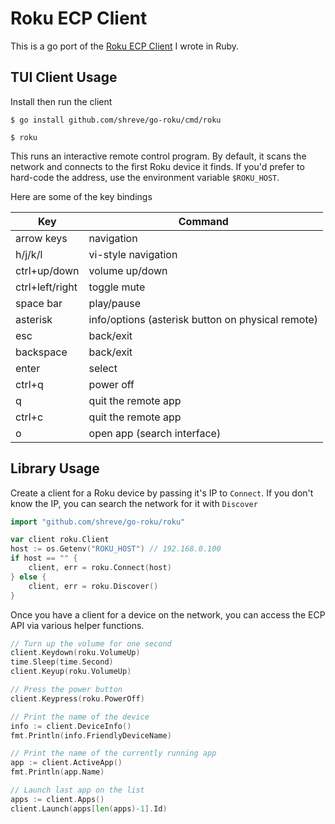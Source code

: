 Roku ECP Client
===============

This is a go port of the [Roku ECP Client](https://github.com/shreve/roku-ecp) I wrote in Ruby.

## TUI Client Usage

Install then run the client

```
$ go install github.com/shreve/go-roku/cmd/roku

$ roku
```

This runs an interactive remote control program. By default, it scans the
network and connects to the first Roku device it finds. If you'd prefer to
hard-code the address, use the environment variable `$ROKU_HOST`.

Here are some of the key bindings

| Key             | Command                                           |
|-----------------|---------------------------------------------------|
| arrow keys      | navigation                                        |
| h/j/k/l         | vi-style navigation                               |
| ctrl+up/down    | volume up/down                                    |
| ctrl+left/right | toggle mute                                       |
| space bar       | play/pause                                        |
| asterisk        | info/options (asterisk button on physical remote) |
| esc             | back/exit                                         |
| backspace       | back/exit                                         |
| enter           | select                                            |
| ctrl+q          | power off                                         |
| q               | quit the remote app                               |
| ctrl+c          | quit the remote app                               |
| o               | open app (search interface)                       |


## Library Usage

Create a client for a Roku device by passing it's IP to `Connect`. If you don't know the IP, you can search the network for it with `Discover`

```go
import "github.com/shreve/go-roku/roku"

var client roku.Client
host := os.Getenv("ROKU_HOST") // 192.168.0.100
if host == "" {
    client, err = roku.Connect(host)
} else {
    client, err = roku.Discover()
}
```

Once you have a client for a device on the network, you can access the ECP API via various helper functions.

```go
// Turn up the volume for one second
client.Keydown(roku.VolumeUp)
time.Sleep(time.Second)
client.Keyup(roku.VolumeUp)

// Press the power button
client.Keypress(roku.PowerOff)

// Print the name of the device
info := client.DeviceInfo()
fmt.Println(info.FriendlyDeviceName)

// Print the name of the currently running app
app := client.ActiveApp()
fmt.Println(app.Name)

// Launch last app on the list
apps := client.Apps()
client.Launch(apps[len(apps)-1].Id)
```
